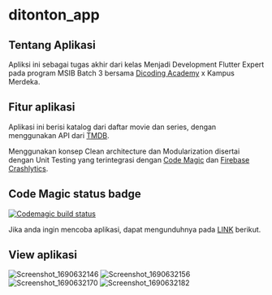# ditonton_app
## Tentang Aplikasi
Apliksi ini sebagai tugas akhir dari kelas Menjadi Development Flutter Expert pada program MSIB Batch 3  bersama [Dicoding Academy](https://www.dicoding.com/) x Kampus Merdeka.

## Fitur aplikasi
Aplikasi ini berisi katalog dari daftar movie dan series, dengan menggunakan API dari [TMDB](https://www.themoviedb.org/).

Menggunakan konsep Clean architecture dan Modularization disertai dengan Unit Testing yang terintegrasi dengan [Code Magic](https://codemagic.io/start/) dan [Firebase Crashlytics](https://firebase.google.com).


## Code Magic status badge
[![Codemagic build status](https://api.codemagic.io/apps/64c5259d40d9461bc2930473/64c5259d40d9461bc2930472/status_badge.svg)](https://codemagic.io/apps/64c5259d40d9461bc2930473/64c5259d40d9461bc2930472/latest_build)

Jika anda ingin mencoba aplikasi, dapat mengunduhnya pada [LINK](https://api.codemagic.io/artifacts/.eJwVwcuWgiAAANB_6QtwLM1FC4xkSntgD9INJzMfEFikpnz9nLl3UsJ_vhjKA1-HQXp8LCswukewHNAFd2lSa0Yik15xWwBXqMalJalZ7XMvuWtacXWD_cY827zfo-FT3LDd_0RFN14T-FhpEHlOun1Du_NMKA3BdoOSoNvUxK0G6vsgFqXV5sLa1VKiZIuk5E-lrvAMGTu5lz1Mb4daC2emsN-g6hHfp19V-VTNzx8KmmHoToPJV1J7Maf5Fs7NtA0ci4V4hTJIKi1w-VvyNXtR3GdB0Lwqp7D6QL9tsxnFTBZZ6KSu30UxiQ6gHMOdOK2njPAUyuOOZ9_FYvIHGlhksg.mAFz3T86wC7Agc_tnqxYqxXubrU) berikut.

## View aplikasi
![Screenshot_1690632146](https://github.com/Angga-Nugraha/ditonton_app/assets/76716099/485cfb4d-5c46-4989-be42-dd165e37eb23)
![Screenshot_1690632156](https://github.com/Angga-Nugraha/ditonton_app/assets/76716099/c86ec753-39df-483f-ba62-1749b9befdb2)
![Screenshot_1690632170](https://github.com/Angga-Nugraha/ditonton_app/assets/76716099/0fca91e4-2078-4de7-b124-955297466003)
![Screenshot_1690632182](https://github.com/Angga-Nugraha/ditonton_app/assets/76716099/bd72233f-4411-45f3-a85c-98397a3f65e3)
